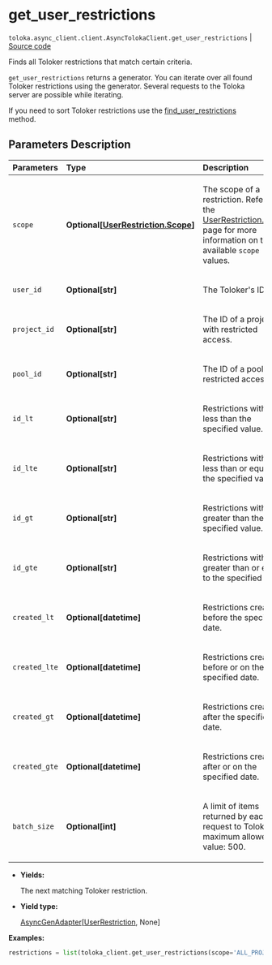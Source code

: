 # get_user_restrictions
`toloka.async_client.client.AsyncTolokaClient.get_user_restrictions` | [Source code](https://github.com/Toloka/toloka-kit/blob/v1.2.1/src/client/__init__.py#L0)

Finds all Toloker restrictions that match certain criteria.


`get_user_restrictions` returns a generator. You can iterate over all found Toloker restrictions using the generator. Several requests to the Toloka server are possible while iterating.

If you need to sort Toloker restrictions use the [find_user_restrictions](toloka.client.TolokaClient.find_user_restrictions.md) method.

## Parameters Description

| Parameters | Type | Description |
| :----------| :----| :-----------|
`scope`|**Optional\[[UserRestriction.Scope](toloka.client.user_restriction.UserRestriction.Scope.md)\]**|<p>The scope of a restriction. Refer to the [UserRestriction.Scope](toloka.client.user_restriction.UserRestriction.Scope.md) page for more information on the available `scope` values.</p>
`user_id`|**Optional\[str\]**|<p>The Toloker&#x27;s ID.</p>
`project_id`|**Optional\[str\]**|<p>The ID of a project with restricted access.</p>
`pool_id`|**Optional\[str\]**|<p>The ID of a pool with restricted access.</p>
`id_lt`|**Optional\[str\]**|<p>Restrictions with IDs less than the specified value.</p>
`id_lte`|**Optional\[str\]**|<p>Restrictions with IDs less than or equal to the specified value.</p>
`id_gt`|**Optional\[str\]**|<p>Restrictions with IDs greater than the specified value.</p>
`id_gte`|**Optional\[str\]**|<p>Restrictions with IDs greater than or equal to the specified value.</p>
`created_lt`|**Optional\[datetime\]**|<p>Restrictions created before the specified date.</p>
`created_lte`|**Optional\[datetime\]**|<p>Restrictions created before or on the specified date.</p>
`created_gt`|**Optional\[datetime\]**|<p>Restrictions created after the specified date.</p>
`created_gte`|**Optional\[datetime\]**|<p>Restrictions created after or on the specified date.</p>
`batch_size`|**Optional\[int\]**|<p>A limit of items returned by each request to Toloka. The maximum allowed value: 500.</p>

* **Yields:**

  The next matching Toloker restriction.

* **Yield type:**

  [AsyncGenAdapter](toloka.util.async_utils.AsyncGenAdapter.md)\[[UserRestriction](toloka.client.user_restriction.UserRestriction.md), None\]

**Examples:**


```python
restrictions = list(toloka_client.get_user_restrictions(scope='ALL_PROJECTS'))
```
